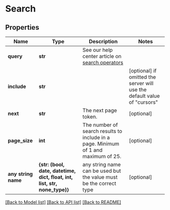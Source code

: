 # Search

## Properties
Name | Type | Description | Notes
------------ | ------------- | ------------- | -------------
**query** | **str** | See our help center article on [search operators](https://help.clubhouse.io/hc/en-us/articles/360000046646-Search-Operators) | 
**include** | **str** |  | [optional]  if omitted the server will use the default value of "cursors"
**next** | **str** | The next page token. | [optional] 
**page_size** | **int** | The number of search results to include in a page. Minimum of 1 and maximum of 25. | [optional] 
**any string name** | **{str: (bool, date, datetime, dict, float, int, list, str, none_type)}** | any string name can be used but the value must be the correct type | [optional]

[[Back to Model list]](../README.md#documentation-for-models) [[Back to API list]](../README.md#documentation-for-api-endpoints) [[Back to README]](../README.md)


